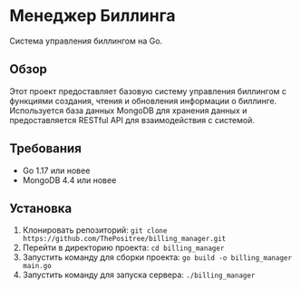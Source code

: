 # **Менеджер Биллинга**

Система управления биллингом на Go.

## **Обзор**

Этот проект предоставляет базовую систему управления биллингом с функциями создания, чтения и обновления информации о биллинге. Используется база данных MongoDB для хранения данных и предоставляется RESTful API для взаимодействия с системой.

## **Требования**

- Go 1.17 или новее
- MongoDB 4.4 или новее

## **Установка**

1. Клонировать репозиторий: `git clone https://github.com/ThePositree/billing_manager.git`
2. Перейти в директорию проекта: `cd billing_manager`
3. Запустить команду для сборки проекта: `go build -o billing_manager main.go`
4. Запустить команду для запуска сервера: `./billing_manager`

